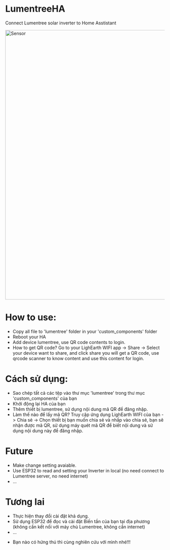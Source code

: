 # LumentreeHA
Connect Lumentree solar inverter to Home Asstistant

<img src="https://github.com/vboyhn/LumentreeHA/blob/main/sensor.png" width="850" alt="Sensor" /> 


# How to use: 
 - Copy all file to 'lumentree' folder in your 'custom_components' folder
 - Reboot your HA
 - Add device lumentree, use QR code contents to login.
 - How to get QR code? Go to your LighEarth WIFI app -> Share -> Select your device want to share, and click share you will get a QR code, use qrcode scanner to know content and use this content for login.
  
# Cách sử dụng:
- Sao chép tất cả các tệp vào thư mục 'lumentree' trong thư mục 'custom_components' của bạn
- Khởi động lại HA của bạn
- Thêm thiết bị lumentree, sử dụng nội dung mã QR để đăng nhập.
- Làm thế nào để lấy mã QR? Truy cập ứng dụng LighEarth WIFI của bạn -> Chia sẻ -> Chọn thiết bị bạn muốn chia sẻ và nhấp vào chia sẻ, bạn sẽ nhận được mã QR, sử dụng máy quét mã QR để biết nội dung và sử dụng nội dung này để đăng nhập.

# Future
- Make change setting avaiable.
- Use ESP32 to read and setting your Inverter in local (no need connect to Lumentree server, no need internet)
- ...

# Tương lai
- Thực hiện thay đổi cài đặt khả dụng.
- Sử dụng ESP32 để đọc và cài đặt Biến tần của bạn tại địa phương (không cần kết nối với máy chủ Lumentree, không cần internet)
- ...

* Bạn nào có hứng thú thì cùng nghiên cứu với mình nhé!!!
